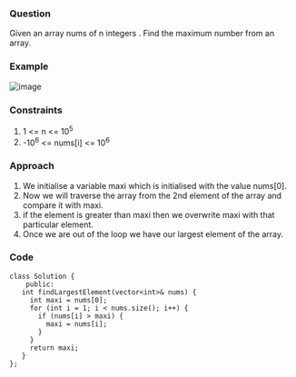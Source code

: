 **<h3>Question</h3>**

Given an array nums of n integers . Find the maximum number from an array.

**<h3>Example</h3>**

![image](https://github.com/harshy1718/DSA-Fellowship-Problems/assets/129788726/0bb1f00e-0457-4a25-b34a-ab6c68f41031)

**<h3>Constraints</h3>**

1. 1 <= n <= 10<sup>5</sup> 
1. -10<sup>6</sup> <= nums[i] <= 10<sup>6</sup>

**<h3>Approach</h3>**

1. We initialise a variable maxi which is initialised with the value nums[0].
2. Now we will traverse the array from the 2nd element of the array and compare it with maxi.
3. if the element is greater than maxi then we overwrite maxi with that particular element.
4. Once we are out of the loop we have our largest element of the array.

**<h3>Code</h3>**

```
class Solution {
    public:
   int findLargestElement(vector<int>& nums) {
     int maxi = nums[0];
     for (int i = 1; i < nums.size(); i++) {
       if (nums[i] > maxi) {
         maxi = nums[i];
       }
     }
     return maxi;
   }
};
```
